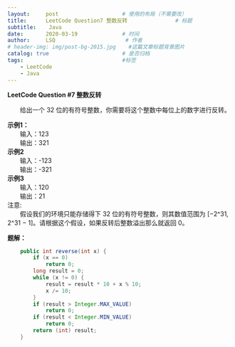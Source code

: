 ```yaml
---
layout:     post                    # 使用的布局（不需要改）
title:      LeetCode Question7 整数反转               # 标题 
subtitle:    Java
date:       2020-03-19              # 时间
author:     LSQ                      # 作者
# header-img: img/post-bg-2015.jpg    #这篇文章标题背景图片
catalog: true                       # 是否归档
tags:                               #标签
    - LeetCode
    - Java
---  
```

  
**LeetCode Question #7 整数反转**  
  
&emsp;&emsp;给出一个 32 位的有符号整数，你需要将这个整数中每位上的数字进行反转。 

**示例1：**  
&emsp;&emsp;输入：123  
&emsp;&emsp;输出：321  
**示例2**  
&emsp;&emsp;输入：-123  
&emsp;&emsp;输出：-321  
**示例3**  
&emsp;&emsp;输入：120  
&emsp;&emsp;输出：21  
注意:  
&emsp;&emsp;假设我们的环境只能存储得下 32 位的有符号整数，则其数值范围为 [−2^31,  2^31 − 1]。请根据这个假设，如果反转后整数溢出那么就返回 0。

**题解：**  
```java
    public int reverse(int x) {
        if (x == 0)
            return 0;
        long result = 0;
        while (x != 0) {
            result = result * 10 + x % 10;
            x /= 10;
        }
        if (result > Integer.MAX_VALUE)
            return 0;
        if (result < Integer.MIN_VALUE)
            return 0;
        return (int) result;
    }
```
